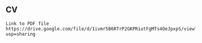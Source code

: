 ## CV  
    Link to PDF file https://drive.google.com/file/d/1ivmr5B6RTrP2GKPRiutFgMTs4OeJpxpS/view?usp=sharing
